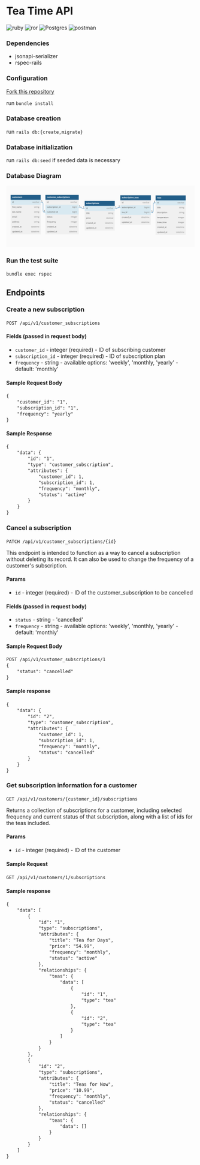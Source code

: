 # Tea Time API

![ruby](https://img.shields.io/static/v1?message=2.7.4&logo=ruby&style=for-the-badge&label=Ruby&color=darkred&labelColor=crimson) ![ror](https://img.shields.io/static/v1?message=5.2.8.1&logo=rubyonrails&style=for-the-badge&label=Rails&color=crimson&labelColor=darkred) ![Postgres](https://img.shields.io/static/v1?message=14.6&=postgresql&style=for-the-badge&label=Postgresql&color=dodgerblue&labelColor=royalblue&logoColor=white) ![postman](https://img.shields.io/static/v1?message=POSTMAN&logo=postman&style=for-the-badge&label=&color=orangered&labelColor=darkorange&logoColor=white)

### Dependencies

- jsonapi-serializer
- rspec-rails

### Configuration

[Fork this repository](https://github.com/ajkrumholz/tea_time)

run `bundle install`

### Database creation

run `rails db:{create,migrate}`

### Database initialization

run `rails db:seed` if seeded data is necessary

### Database Diagram

![database diagram](./app/assets/images/database_schema.png)

### Run the test suite

`bundle exec rspec`

## Endpoints

### Create a new subscription

`POST /api/v1/customer_subscriptions`

#### Fields (passed in request body)
- `customer_id` - integer (required) - ID of subscribing customer
- `subscription_id` - integer (required) - ID of subscription plan
- `frequency` - string - available options: 'weekly', 'monthly, 'yearly' - default: 'monthly'

#### Sample Request Body

```
{
    "customer_id": "1",
    "subscription_id": "1",
    "frequency": "yearly"
}
```

#### Sample Response
```
{
    "data": {
        "id": "1",
        "type": "customer_subscription",
        "attributes": {
            "customer_id": 1,
            "subscription_id": 1,
            "frequency": "monthly",
            "status": "active"
        }
    }
}
```

### Cancel a subscription

`PATCH /api/v1/customer_subscriptions/{id}`

This endpoint is intended to function as a way to cancel a subscription without deleting its record. It can also be used to change the frequency of a customer's subscription.

#### Params
- `id` - integer (required) - ID of the customer_subscription to be cancelled

#### Fields (passed in request body)
- `status` - string - 'cancelled'
- `frequency` - string - available options: 'weekly', 'monthly, 'yearly' - default: 'monthly'

#### Sample Request Body
```
POST /api/v1/customer_subscriptions/1
{
    "status": "cancelled"
}
```

#### Sample response
```
{
    "data": {
        "id": "2",
        "type": "customer_subscription",
        "attributes": {
            "customer_id": 1,
            "subscription_id": 1,
            "frequency": "monthly",
            "status": "cancelled"
        }
    }
}
```

### Get subscription information for a customer

`GET /api/v1/customers/{customer_id}/subscriptions`

Returns a collection of subscriptions for a customer, including selected frequency and current status of that subscription, along with a list of ids for the teas included.

#### Params
- `id` - integer (required) - ID of the customer

#### Sample Request
`GET /api/v1/customers/1/subscriptions`

#### Sample response
```
{
    "data": [
        {
            "id": "1",
            "type": "subscriptions",
            "attributes": {
                "title": "Tea for Days",
                "price": "54.99",
                "frequency": "monthly",
                "status": "active"
            },
            "relationships": {
                "teas": {
                    "data": [
                        {
                            "id": "1",
                            "type": "tea"
                        },
                        {
                            "id": "2",
                            "type": "tea"
                        }
                    ]
                }
            }
        },
        {
            "id": "2",
            "type": "subscriptions",
            "attributes": {
                "title": "Teas for Now",
                "price": "10.99",
                "frequency": "monthly",
                "status": "cancelled"
            },
            "relationships": {
                "teas": {
                    "data": []
                }
            }
        }
    ]
}
```
